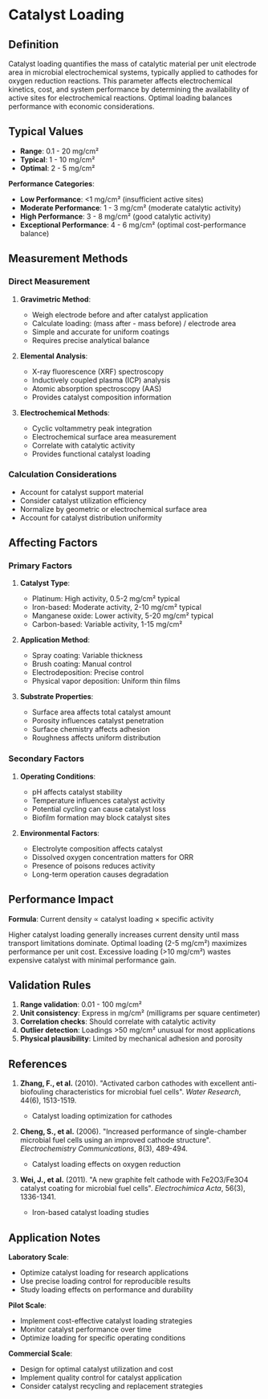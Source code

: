 <!--
Parameter ID: catalyst_loading
Category: materials
Generated: 2025-01-16T12:19:00.000Z
-->

# Catalyst Loading

## Definition

Catalyst loading quantifies the mass of catalytic material per unit electrode
area in microbial electrochemical systems, typically applied to cathodes for
oxygen reduction reactions. This parameter affects electrochemical kinetics,
cost, and system performance by determining the availability of active sites for
electrochemical reactions. Optimal loading balances performance with economic
considerations.

## Typical Values

- **Range**: 0.1 - 20 mg/cm²
- **Typical**: 1 - 10 mg/cm²
- **Optimal**: 2 - 5 mg/cm²

**Performance Categories**:

- **Low Performance**: <1 mg/cm² (insufficient active sites)
- **Moderate Performance**: 1 - 3 mg/cm² (moderate catalytic activity)
- **High Performance**: 3 - 8 mg/cm² (good catalytic activity)
- **Exceptional Performance**: 4 - 6 mg/cm² (optimal cost-performance balance)

## Measurement Methods

### Direct Measurement

1. **Gravimetric Method**:

   - Weigh electrode before and after catalyst application
   - Calculate loading: (mass after - mass before) / electrode area
   - Simple and accurate for uniform coatings
   - Requires precise analytical balance

2. **Elemental Analysis**:

   - X-ray fluorescence (XRF) spectroscopy
   - Inductively coupled plasma (ICP) analysis
   - Atomic absorption spectroscopy (AAS)
   - Provides catalyst composition information

3. **Electrochemical Methods**:
   - Cyclic voltammetry peak integration
   - Electrochemical surface area measurement
   - Correlate with catalytic activity
   - Provides functional catalyst loading

### Calculation Considerations

- Account for catalyst support material
- Consider catalyst utilization efficiency
- Normalize by geometric or electrochemical surface area
- Account for catalyst distribution uniformity

## Affecting Factors

### Primary Factors

1. **Catalyst Type**:

   - Platinum: High activity, 0.5-2 mg/cm² typical
   - Iron-based: Moderate activity, 2-10 mg/cm² typical
   - Manganese oxide: Lower activity, 5-20 mg/cm² typical
   - Carbon-based: Variable activity, 1-15 mg/cm²

2. **Application Method**:

   - Spray coating: Variable thickness
   - Brush coating: Manual control
   - Electrodeposition: Precise control
   - Physical vapor deposition: Uniform thin films

3. **Substrate Properties**:
   - Surface area affects total catalyst amount
   - Porosity influences catalyst penetration
   - Surface chemistry affects adhesion
   - Roughness affects uniform distribution

### Secondary Factors

1. **Operating Conditions**:

   - pH affects catalyst stability
   - Temperature influences catalyst activity
   - Potential cycling can cause catalyst loss
   - Biofilm formation may block catalyst sites

2. **Environmental Factors**:
   - Electrolyte composition affects catalyst
   - Dissolved oxygen concentration matters for ORR
   - Presence of poisons reduces activity
   - Long-term operation causes degradation

## Performance Impact

**Formula**: Current density ∝ catalyst loading × specific activity

Higher catalyst loading generally increases current density until mass transport
limitations dominate. Optimal loading (2-5 mg/cm²) maximizes performance per
unit cost. Excessive loading (>10 mg/cm²) wastes expensive catalyst with minimal
performance gain.

## Validation Rules

1. **Range validation**: 0.01 - 100 mg/cm²
2. **Unit consistency**: Express in mg/cm² (milligrams per square centimeter)
3. **Correlation checks**: Should correlate with catalytic activity
4. **Outlier detection**: Loadings >50 mg/cm² unusual for most applications
5. **Physical plausibility**: Limited by mechanical adhesion and porosity

## References

1. **Zhang, F., et al.** (2010). "Activated carbon cathodes with excellent
   anti-biofouling characteristics for microbial fuel cells". _Water Research_,
   44(6), 1513-1519.

   - Catalyst loading optimization for cathodes

2. **Cheng, S., et al.** (2006). "Increased performance of single-chamber
   microbial fuel cells using an improved cathode structure". _Electrochemistry
   Communications_, 8(3), 489-494.

   - Catalyst loading effects on oxygen reduction

3. **Wei, J., et al.** (2011). "A new graphite felt cathode with Fe2O3/Fe3O4
   catalyst coating for microbial fuel cells". _Electrochimica Acta_, 56(3),
   1336-1341.
   - Iron-based catalyst loading studies

## Application Notes

**Laboratory Scale**:

- Optimize catalyst loading for research applications
- Use precise loading control for reproducible results
- Study loading effects on performance and durability

**Pilot Scale**:

- Implement cost-effective catalyst loading strategies
- Monitor catalyst performance over time
- Optimize loading for specific operating conditions

**Commercial Scale**:

- Design for optimal catalyst utilization and cost
- Implement quality control for catalyst application
- Consider catalyst recycling and replacement strategies
